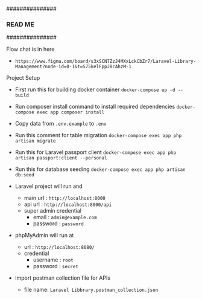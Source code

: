 ###############
### READ ME ###
###############

Flow chat is in here 
 - `https://www.figma.com/board/s3xSCN7ZzJ4MXxLckCbZr7/Laravel-Library-Management?node-id=0-1&t=S75kelFppJ8cAhzM-1`

Project Setup
- First run this for building docker container
    `docker-compose up -d --build`

- Run composer install command to install required dependencies
    `docker-compose exec app composer install`

- Copy data from `.env.example` to `.env`

- Run this comment for table migration
    `docker-compose exec app php artisan migrate`

- Run this for Laravel passport client 
    `docker-compose exec app php artisan passport:client --personal`

- Run this for database seeding
    `docker-compose exec app php artisan db:seed`

- Laravel project will run and 
    - main url : `http://localhost:8000`
    - api url  : `http://localhost:8000/api`
    - super admin credential
        - email     : `admin@example.com`
        - password  : `password`

- phpMyAdmin will run at 
    - url : `http://localhost:8080/`
    - credential
        - username : `root`
        - password : `secret`

- import postman collection file for APIs
    - file name: `Laravel Libbrary.postman_collection.json`